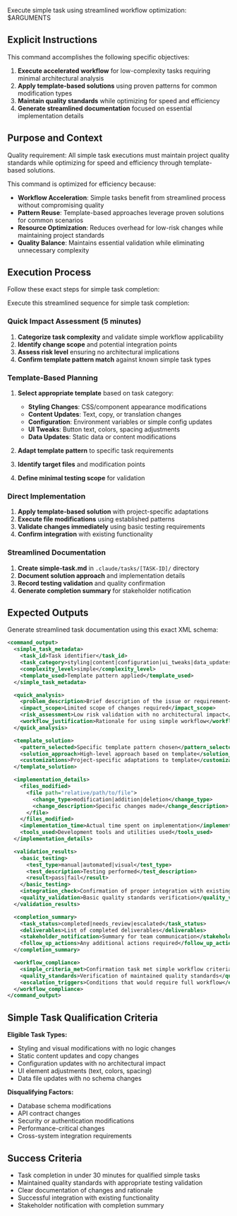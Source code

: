 Execute simple task using streamlined workflow optimization: $ARGUMENTS

## Explicit Instructions

This command accomplishes the following specific objectives:

1. **Execute accelerated workflow** for low-complexity tasks requiring minimal architectural analysis
2. **Apply template-based solutions** using proven patterns for common modification types
3. **Maintain quality standards** while optimizing for speed and efficiency
4. **Generate streamlined documentation** focused on essential implementation details

## Purpose and Context

Quality requirement: All simple task executions must maintain project quality standards while optimizing for speed and efficiency through template-based solutions.

This command is optimized for efficiency because:

- **Workflow Acceleration**: Simple tasks benefit from streamlined process without compromising quality
- **Pattern Reuse**: Template-based approaches leverage proven solutions for common scenarios
- **Resource Optimization**: Reduces overhead for low-risk changes while maintaining project standards
- **Quality Balance**: Maintains essential validation while eliminating unnecessary complexity

## Execution Process

Follow these exact steps for simple task completion:

Execute this streamlined sequence for simple task completion:

### Quick Impact Assessment (5 minutes)

1. **Categorize task complexity** and validate simple workflow applicability
2. **Identify change scope** and potential integration points
3. **Assess risk level** ensuring no architectural implications
4. **Confirm template pattern match** against known simple task types

### Template-Based Planning

1. **Select appropriate template** based on task category:
   - **Styling Changes**: CSS/component appearance modifications
   - **Content Updates**: Text, copy, or translation changes
   - **Configuration**: Environment variables or simple config updates
   - **UI Tweaks**: Button text, colors, spacing adjustments
   - **Data Updates**: Static data or content modifications

2. **Adapt template pattern** to specific task requirements
3. **Identify target files** and modification points
4. **Define minimal testing scope** for validation

### Direct Implementation

1. **Apply template-based solution** with project-specific adaptations
2. **Execute file modifications** using established patterns
3. **Validate changes immediately** using basic testing requirements
4. **Confirm integration** with existing functionality

### Streamlined Documentation

1. **Create simple-task.md** in `.claude/tasks/[TASK-ID]/` directory
2. **Document solution approach** and implementation details
3. **Record testing validation** and quality confirmation
4. **Generate completion summary** for stakeholder notification

## Expected Outputs

Generate streamlined task documentation using this exact XML schema:

```xml
<command_output>
  <simple_task_metadata>
    <task_id>Task identifier</task_id>
    <task_category>styling|content|configuration|ui_tweaks|data_updates</task_category>
    <complexity_level>simple</complexity_level>
    <template_used>Template pattern applied</template_used>
  </simple_task_metadata>

  <quick_analysis>
    <problem_description>Brief description of the issue or requirement</problem_description>
    <impact_scope>Limited scope of changes required</impact_scope>
    <risk_assessment>Low risk validation with no architectural impact</risk_assessment>
    <workflow_justification>Rationale for using simple workflow</workflow_justification>
  </quick_analysis>

  <template_solution>
    <pattern_selected>Specific template pattern chosen</pattern_selected>
    <solution_approach>High-level approach based on template</solution_approach>
    <customizations>Project-specific adaptations to template</customizations>
  </template_solution>

  <implementation_details>
    <files_modified>
      <file path="relative/path/to/file">
        <change_type>modification|addition|deletion</change_type>
        <change_description>Specific changes made</change_description>
      </file>
    </files_modified>
    <implementation_time>Actual time spent on implementation</implementation_time>
    <tools_used>Development tools and utilities used</tools_used>
  </implementation_details>

  <validation_results>
    <basic_testing>
      <test_type>manual|automated|visual</test_type>
      <test_description>Testing performed</test_description>
      <result>pass|fail</result>
    </basic_testing>
    <integration_check>Confirmation of proper integration with existing functionality</integration_check>
    <quality_validation>Basic quality standards verification</quality_validation>
  </validation_results>

  <completion_summary>
    <task_status>completed|needs_review|escalated</task_status>
    <deliverables>List of completed deliverables</deliverables>
    <stakeholder_notification>Summary for team communication</stakeholder_notification>
    <follow_up_actions>Any additional actions required</follow_up_actions>
  </completion_summary>

  <workflow_compliance>
    <simple_criteria_met>Confirmation task met simple workflow criteria</simple_criteria_met>
    <quality_standards>Verification of maintained quality standards</quality_standards>
    <escalation_triggers>Conditions that would require full workflow</escalation_triggers>
  </workflow_compliance>
</command_output>
```

## Simple Task Qualification Criteria

**Eligible Task Types:**

- Styling and visual modifications with no logic changes
- Static content updates and copy changes
- Configuration updates with no architectural impact
- UI element adjustments (text, colors, spacing)
- Data file updates with no schema changes

**Disqualifying Factors:**

- Database schema modifications
- API contract changes
- Security or authentication modifications
- Performance-critical changes
- Cross-system integration requirements

## Success Criteria

- Task completion in under 30 minutes for qualified simple tasks
- Maintained quality standards with appropriate testing validation
- Clear documentation of changes and rationale
- Successful integration with existing functionality
- Stakeholder notification with completion summary
